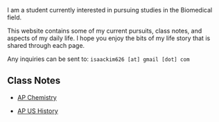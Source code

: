 I am a student currently interested in pursuing studies in the Biomedical field. 

This website contains some of my current pursuits, class notes, and aspects of my daily life. I hope you enjoy the bits of my life story that is shared through each page. 

Any inquiries can be sent to: `isaackim626 [at] gmail [dot] com`

## Class Notes

- [AP Chemistry](./notes/apchem)

- [AP US History](./notes/apush)